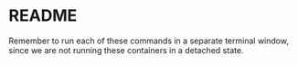 # README

Remember to run each of these commands in a separate terminal window, since we are not running these containers in a detached state.
